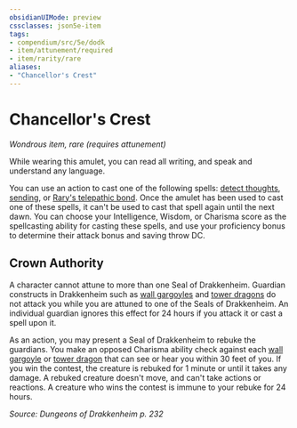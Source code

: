 ```yaml
---
obsidianUIMode: preview
cssclasses: json5e-item
tags:
- compendium/src/5e/dodk
- item/attunement/required
- item/rarity/rare
aliases: 
- "Chancellor's Crest"
---
```

# Chancellor's Crest
*Wondrous item, rare (requires attunement)*  


While wearing this amulet, you can read all writing, and speak and understand any language.

You can use an action to cast one of the following spells: [detect thoughts](Mechanics/spells/detect-thoughts.md), [sending](Mechanics/spells/sending.md), or [Rary's telepathic bond](Mechanics/spells/rarys-telepathic-bond.md). Once the amulet has been used to cast one of these spells, it can't be used to cast that spell again until the next dawn. You can choose your Intelligence, Wisdom, or Charisma score as the spellcasting ability for casting these spells, and use your proficiency bonus to determine their attack bonus and saving throw DC.

## Crown Authority

A character cannot attune to more than one Seal of Drakkenheim. Guardian constructs in Drakkenheim such as [wall gargoyles](Mechanics/bestiary/elemental/wall-gargoyle-dodk.md) and [tower dragons](Mechanics/bestiary/dragon/tower-dragon-dodk.md) do not attack you while you are attuned to one of the Seals of Drakkenheim. An individual guardian ignores this effect for 24 hours if you attack it or cast a spell upon it.

As an action, you may present a Seal of Drakkenheim to rebuke the guardians. You make an opposed Charisma ability check against each [wall gargoyle](Mechanics/bestiary/elemental/wall-gargoyle-dodk.md) or [tower dragon](Mechanics/bestiary/dragon/tower-dragon-dodk.md) that can see or hear you within 30 feet of you. If you win the contest, the creature is rebuked for 1 minute or until it takes any damage. A rebuked creature doesn't move, and can't take actions or reactions. A creature who wins the contest is immune to your rebuke for 24 hours.

*Source: Dungeons of Drakkenheim p. 232*